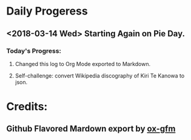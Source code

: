 

# Daily Progeress


## <span class="timestamp-wrapper"><span class="timestamp">&lt;2018-03-14 Wed&gt; </span></span> Starting Again on Pie Day.


### Today's Progress:

1.  Changed this log to Org Mode exported to Markdown.

2.  Self-challenge: convert Wikipedia discography of Kiri Te Kanowa to json.


# Credits:


## Github Flavored Mardown export by [ox-gfm](https://github.com/larstvei/ox-gfm)

